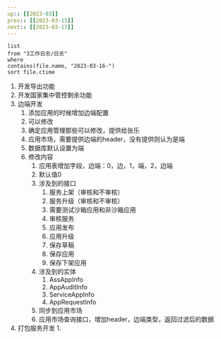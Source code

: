```yaml
---
up:: [[2023-03]]
prev:: [[2023-03-15]]
next:: [[2023-03-17]]
---
```


```dataview
list
from "3工作日志/日志"
where
contains(file.name, "2023-03-16-")
sort file.ctime
```
1. 开发导出功能
2. 开发国家集中管控剩余功能
3. 边端开发
	1. 添加应用的时候增加边端配置
	2. 可以修改
	3. 确定应用管理那些可以修改，提供给张乐
	4. 应用市场，需要提供边端的header，没有提供则认为是端
	5. 数据库默认设置为端
	6. 修改内容
		1. 应用表增加字段，边端：0，边，1，端，2，边端
		2. 默认值0
		3. 涉及到的接口
			1. 服务上架（审核和不审核）
			2. 服务升级（审核和不审核）
			3. 需要测试沙箱应用和非沙箱应用
			4. 审核服务
			5. 应用发布
			6. 应用升级
			7. 保存草稿
			8. 保存应用
			9. 保存下架应用
		4. 涉及到的实体
			1. AssAppInfo
			2. AppAuditInfo
			3. ServiceAppInfo
			4. AppRequestInfo
		5. 同步到应用市场
		6. 应用市场查询接口，增加header，边端类型，返回过滤后的数据
4. 打包服务开发
	1. 